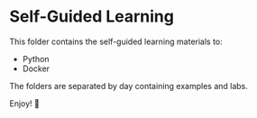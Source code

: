 # Self-Guided Learning

This folder contains the self-guided learning materials to:

- Python
- Docker

The folders are separated by day containing examples and labs.

Enjoy! 🚀